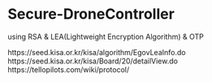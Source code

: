 # Secure-DroneController
using RSA &amp; LEA(Lightweight Encryption Algorithm) &amp; OTP


<ref>  
https://seed.kisa.or.kr/kisa/algorithm/EgovLeaInfo.do  
https://seed.kisa.or.kr/kisa/Board/20/detailView.do  

<Packet structure>  
https://tellopilots.com/wiki/protocol/  
